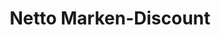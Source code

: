 ---
title: "Netto Marken-Discount"
url: /brilon/netto-marken-discount-keffelker-strasse/
shop: Supermarkt
---